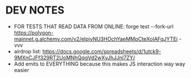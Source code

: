 # DEV NOTES
- FOR TESTS THAT READ DATA FROM ONLINE:
forge test --fork-url https://polygon-mainnet.g.alchemy.com/v2/elpiyNU3HOchYaeMMpCteXolAFqJYTEi -vvv
- airdrop list: https://docs.google.com/spreadsheets/d/1utck9-9MXnCJFf329RT2UoMNhQqgVd2wXyJhJJnl7ZY/
- Add emits to EVERYTHING because this makes JS interaction way way easier